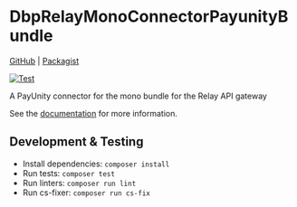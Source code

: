 # DbpRelayMonoConnectorPayunityBundle

[GitHub](https://github.com/digital-blueprint/relay-mono-connector-payunity-bundle) |
[Packagist](https://packagist.org/packages/dbp/relay-mono-connector-payunity-bundle)

[![Test](https://github.com/digital-blueprint/relay-mono-connector-payunity-bundle/actions/workflows/test.yml/badge.svg)](https://github.com/digital-blueprint/relay-mono-connector-payunity-bundle/actions/workflows/test.yml)

A PayUnity connector for the mono bundle for the Relay API gateway

See the [documentation](./docs/index.md) for more information.

## Development & Testing

* Install dependencies: `composer install`
* Run tests: `composer test`
* Run linters: `composer run lint`
* Run cs-fixer: `composer run cs-fix`
